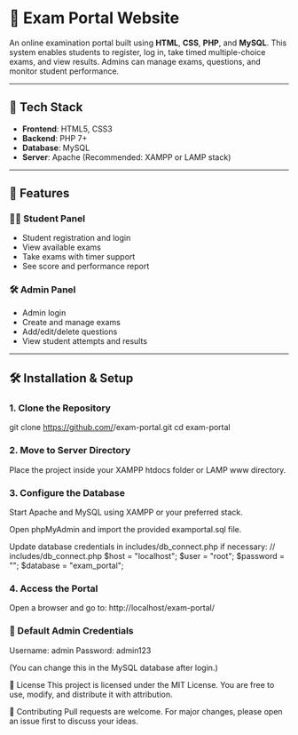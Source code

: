 # 📝 Exam Portal Website

An online examination portal built using **HTML**, **CSS**, **PHP**, and **MySQL**. This system enables students to register, log in, take timed multiple-choice exams, and view results. Admins can manage exams, questions, and monitor student performance.

---

## 🔧 Tech Stack

- **Frontend**: HTML5, CSS3  
- **Backend**: PHP 7+  
- **Database**: MySQL  
- **Server**: Apache (Recommended: XAMPP or LAMP stack)

---

## 🚀 Features

### 👨‍🎓 Student Panel
- Student registration and login
- View available exams
- Take exams with timer support
- See score and performance report

### 🛠️ Admin Panel
- Admin login
- Create and manage exams
- Add/edit/delete questions
- View student attempts and results

---

## 🛠️ Installation & Setup

### 1. Clone the Repository

git clone https://github.com/<your-username>/exam-portal.git
cd exam-portal

### 2. Move to Server Directory
Place the project inside your XAMPP htdocs folder or LAMP www directory.

### 3. Configure the Database
Start Apache and MySQL using XAMPP or your preferred stack.

Open phpMyAdmin and import the provided examportal.sql file.

Update database credentials in includes/db_connect.php if necessary:
// includes/db_connect.php
$host = "localhost";
$user = "root";
$password = "";
$database = "exam_portal";

### 4. Access the Portal
Open a browser and go to:
http://localhost/exam-portal/

### 🔐 Default Admin Credentials
Username: admin
Password: admin123

(You can change this in the MySQL database after login.)


📄 License
This project is licensed under the MIT License.
You are free to use, modify, and distribute it with attribution.

🤝 Contributing
Pull requests are welcome. For major changes, please open an issue first to discuss your ideas.
